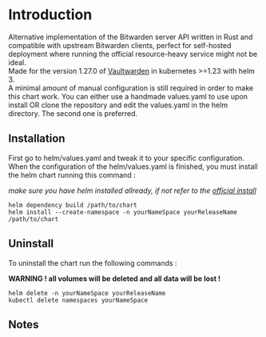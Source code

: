 # Introduction

Alternative implementation of the Bitwarden server API written in Rust and compatible with upstream Bitwarden clients, perfect for self-hosted deployment where running the official resource-heavy service might not be ideal.  
Made for the version 1.27.0 of [Vaultwarden](https://github.com/dani-garcia/vaultwarden) in kubernetes >=1.23 with helm 3.   
A minimal amount of manual configuration is still required in order to make this chart work. You can either use a handmade values.yaml to use upon install OR clone the repository and edit the values.yaml in the helm directory. The second one is preferred.   
## Installation

First go to helm/values.yaml and tweak it to your specific configuration. When the configuration of the helm/values.yaml is finished, you must install the helm chart running this command :

*make sure you have helm installed allready, if not refer to the [official install](https://helm.sh/docs/intro/install/)*

```
helm dependency build /path/to/chart
helm install --create-namespace -n yourNameSpace yourReleaseName /path/to/chart
```
## Uninstall

To uninstall the chart run the following commands :

**WARNING ! all volumes will be deleted and all data will be lost !**

```
helm delete -n yourNameSpace yourReleaseName 
kubectl delete namespaces yourNameSpace
```
## Notes
